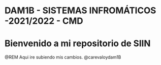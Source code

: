 # DAM1B - SISTEMAS  INFROMÁTICOS -2021/2022 - CMD
# Bienvenido a mi repositorio de SIIN
@REM Aqui ire subiendo mis cambios.
@carevaloydam1B